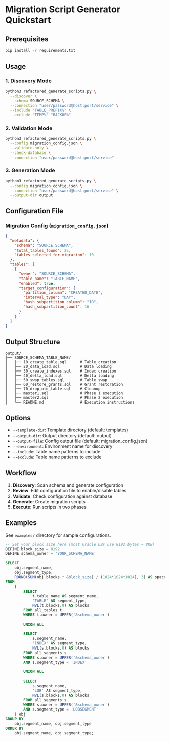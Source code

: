 # Migration Script Generator Quickstart

## Prerequisites
```bash
pip install -r requirements.txt
```

## Usage

### 1. Discovery Mode
```bash
python3 refactored_generate_scripts.py \
  --discover \
  --schema SOURCE_SCHEMA \
  --connection "user/password@host:port/service" \
  --include "TABLE_PREFIX%" \
  --exclude "TEMP%" "BACKUP%"
```

### 2. Validation Mode
```bash
python3 refactored_generate_scripts.py \
  --config migration_config.json \
  --validate-only \
  --check-database \
  --connection "user/password@host:port/service"
```

### 3. Generation Mode
```bash
python3 refactored_generate_scripts.py \
  --config migration_config.json \
  --connection "user/password@host:port/service" \
  --output-dir output
```

## Configuration File

### Migration Config (`migration_config.json`)
```json
{
  "metadata": {
    "schema": "SOURCE_SCHEMA",
    "total_tables_found": 25,
    "tables_selected_for_migration": 10
  },
  "tables": [
    {
      "owner": "SOURCE_SCHEMA",
      "table_name": "TABLE_NAME",
      "enabled": true,
      "target_configuration": {
        "partition_column": "CREATED_DATE",
        "interval_type": "DAY",
        "hash_subpartition_column": "ID",
        "hash_subpartition_count": 16
      }
    }
  ]
}
```

## Output Structure
```
output/
├── SOURCE_SCHEMA_TABLE_NAME/
│   ├── 10_create_table.sql      # Table creation
│   ├── 20_data_load.sql         # Data loading
│   ├── 30_create_indexes.sql    # Index creation
│   ├── 40_delta_load.sql        # Delta loading
│   ├── 50_swap_tables.sql       # Table swap
│   ├── 60_restore_grants.sql    # Grant restoration
│   ├── 70_drop_old_table.sql    # Cleanup
│   ├── master1.sql              # Phase 1 execution
│   ├── master2.sql              # Phase 2 execution
│   └── README.md                # Execution instructions
```

## Options
- `--template-dir`: Template directory (default: templates)
- `--output-dir`: Output directory (default: output)
- `--output-file`: Config output file (default: migration_config.json)
- `--environment`: Environment name for discovery
- `--include`: Table name patterns to include
- `--exclude`: Table name patterns to exclude

## Workflow
1. **Discovery**: Scan schema and generate configuration
2. **Review**: Edit configuration file to enable/disable tables
3. **Validate**: Check configuration against database
4. **Generate**: Create migration scripts
5. **Execute**: Run scripts in two phases

## Examples
See `examples/` directory for sample configurations.



```sql
-- Set your block size here (most Oracle DBs use 8192 bytes = 8KB)
DEFINE block_size = 8192
DEFINE schema_owner = 'YOUR_SCHEMA_NAME'

SELECT
    obj.segment_name,
    obj.segment_type,
    ROUND(SUM(obj.blocks * &block_size) / (1024*1024*1024), 3) AS spaceused_gb
FROM
    (
        SELECT 
            t.table_name AS segment_name,
            'TABLE' AS segment_type,
            NVL(t.blocks,0) AS blocks
        FROM all_tables t
        WHERE t.owner = UPPER('&schema_owner')
        
        UNION ALL
        
        SELECT 
            s.segment_name,
            'INDEX' AS segment_type,
            NVL(s.blocks,0) AS blocks
        FROM all_segments s
        WHERE s.owner = UPPER('&schema_owner')
        AND s.segment_type = 'INDEX'
        
        UNION ALL
        
        SELECT 
            s.segment_name,
            'LOB' AS segment_type,
            NVL(s.blocks,0) AS blocks
        FROM all_segments s
        WHERE s.owner = UPPER('&schema_owner')
        AND s.segment_type = 'LOBSEGMENT'
    ) obj
GROUP BY
    obj.segment_name, obj.segment_type
ORDER BY
    obj.segment_name, obj.segment_type;
```